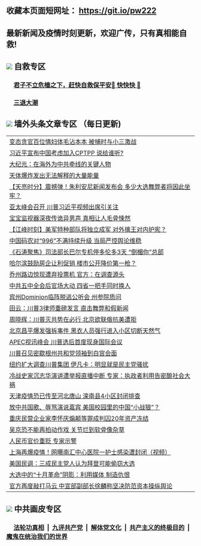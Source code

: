 ## 收藏本页面短网址： https://git.io/pw222
## 最新新闻及疫情时刻更新，欢迎广传，只有真相能自救! 



## <img src="https://img.icons8.com/cute-clipart/2x/circled-right.png">  自救专区

 ### &nbsp;&nbsp;&nbsp;&nbsp; [君子不立危樯之下，赶快自救保平安🍎 快快快 📩](https://github.com/pwgy/td/blob/master/README.md)
 
 ### &nbsp;&nbsp;&nbsp;&nbsp; [三退大潮](https://is.gd/fCPoKo) 
 
## <img src="https://img.icons8.com/cute-clipart/2x/circled-right.png"> 墙外头条文章专区 （每日更新)

<Table>
<tr><td colspan="2" align="left"><a href="https://oowzzjrd.xhuyd.press/?name=c1247545&key=encdeuyadochlaxz&from=pw2">变态贪官百位情妇体毛沾本本 被捕时与小三激战</a></td></tr>
<tr><td colspan="2" align="left"><a href="https://oowzzjrd.xhuyd.press/?name=c1247582&key=encdeuyadochlaxz&from=pw2">习近平宣布中国考虑加入CPTPP 说给谁听?</a></td></tr>
<tr><td colspan="2" align="left"><a href="https://oowzzjrd.xhuyd.press/?name=c1247609&key=encdeuyadochlaxz&from=pw2">大纪元：在海外为中共牵线的关键人物</a></td></tr>
<tr><td colspan="2" align="left"><a href="https://oowzzjrd.xhuyd.press/?name=c1247578&key=encdeuyadochlaxz&from=pw2">天体爆炸发出无法解释的大量能量</a></td></tr>
<tr><td colspan="2" align="left"><a href="https://oowzzjrd.xhuyd.press/?name=c1247533&key=encdeuyadochlaxz&from=pw2">【天亮时分】震撼弹！朱利安尼新闻发布会 多少大选舞弊者将因此坐牢？</a></td></tr>
<tr><td colspan="2" align="left"><a href="https://oowzzjrd.xhuyd.press/?name=c1247532&key=encdeuyadochlaxz&from=pw2">亚太峰会召开 川普习近平视频出席引关注</a></td></tr>
<tr><td colspan="2" align="left"><a href="https://oowzzjrd.xhuyd.press/?name=c1247544&key=encdeuyadochlaxz&from=pw2">宝宝监视器深夜传诡异男声 真相让人毛骨悚然</a></td></tr>
<tr><td colspan="2" align="left"><a href="https://oowzzjrd.xhuyd.press/?name=c1247534&key=encdeuyadochlaxz&from=pw2">【江峰时刻】美军特种部队将独立成军 对外擒王对内护宪？</a></td></tr>
<tr><td colspan="2" align="left"><a href="https://oowzzjrd.xhuyd.press/?name=c1247553&key=encdeuyadochlaxz&from=pw2">中国码农对“996”不满持续升级 当局严控舆论维稳</a></td></tr>
<tr><td colspan="2" align="left"><a href="https://oowzzjrd.xhuyd.press/?name=c1247535&key=encdeuyadochlaxz&from=pw2">《石涛聚焦》司法部长巴尔专机停多伦多3天 “倒楣你”总部</a></td></tr>
<tr><td colspan="2" align="left"><a href="https://oowzzjrd.xhuyd.press/?name=c1247604&key=encdeuyadochlaxz&from=pw2">哈尔滨鼓励房企让利促销 楼市公开降价第一枪？</a></td></tr>
<tr><td colspan="2" align="left"><a href="https://oowzzjrd.xhuyd.press/?name=c1247608&key=encdeuyadochlaxz&from=pw2">乔州路边惊现遭弃投票机 官方：在调查源头</a></td></tr>
<tr><td colspan="2" align="left"><a href="https://oowzzjrd.xhuyd.press/?name=c1247580&key=encdeuyadochlaxz&from=pw2">中共五中全会后官场大动 四省一把手同时换人</a></td></tr>
<tr><td colspan="2" align="left"><a href="https://oowzzjrd.xhuyd.press/?name=c1247607&key=encdeuyadochlaxz&from=pw2">宾州Dominion临阵脱逃公听会 州参院质问</a></td></tr>
<tr><td colspan="2" align="left"><a href="https://oowzzjrd.xhuyd.press/?name=c1247524&key=encdeuyadochlaxz&from=pw2">田云：川普3律师重磅发言 直击舞弊和假新闻</a></td></tr>
<tr><td colspan="2" align="left"><a href="https://oowzzjrd.xhuyd.press/?name=c1247584&key=encdeuyadochlaxz&from=pw2">周晓辉：川普灭共势在必行 北京欲联俄抗美遭拒</a></td></tr>
<tr><td colspan="2" align="left"><a href="https://oowzzjrd.xhuyd.press/?name=c1247581&key=encdeuyadochlaxz&from=pw2">北京昌平爆发强拆事件 黑衣人员强行进入小区切断天然气</a></td></tr>
<tr><td colspan="2" align="left"><a href="https://oowzzjrd.xhuyd.press/?name=c1247567&key=encdeuyadochlaxz&from=pw2">APEC视讯峰会 川普选后首度现身国际会议</a></td></tr>
<tr><td colspan="2" align="left"><a href="https://oowzzjrd.xhuyd.press/?name=c1247605&key=encdeuyadochlaxz&from=pw2">川普召见密歇根州共和党领袖到白宫会面</a></td></tr>
<tr><td colspan="2" align="left"><a href="https://oowzzjrd.xhuyd.press/?name=c1247551&key=encdeuyadochlaxz&from=pw2">纽约扩大调查川普集团 伊凡卡：明显就是民主党骚扰</a></td></tr>
<tr><td colspan="2" align="left"><a href="https://oowzzjrd.xhuyd.press/?name=c1247563&key=encdeuyadochlaxz&from=pw2">冷战史家沉志华演讲遭举报直播中断 专家：执政者利用告密酿社会大祸</a></td></tr>
<tr><td colspan="2" align="left"><a href="https://oowzzjrd.xhuyd.press/?name=c1247579&key=encdeuyadochlaxz&from=pw2">天津疫情恐已传至河北唐山 滦南县4小区封闭排查</a></td></tr>
<tr><td colspan="2" align="left"><a href="https://oowzzjrd.xhuyd.press/?name=c1247546&key=encdeuyadochlaxz&from=pw2">放中共国歌、辱骂演说嘉宾 美国校园里的中国“小战狼”？</a></td></tr>
<tr><td colspan="2" align="left"><a href="https://oowzzjrd.xhuyd.press/?name=c1247552&key=encdeuyadochlaxz&from=pw2">重庆民营企业家李怀庆煽颠等罪成判囚20年资产冻结</a></td></tr>
<tr><td colspan="2" align="left"><a href="https://oowzzjrd.xhuyd.press/?name=c1247571&key=encdeuyadochlaxz&from=pw2">吴京恐不能再拍动作戏 关节烂到软骨像杂草</a></td></tr>
<tr><td colspan="2" align="left"><a href="https://oowzzjrd.xhuyd.press/?name=c1247573&key=encdeuyadochlaxz&from=pw2">人民币官价重贬 专家示警</a></td></tr>
<tr><td colspan="2" align="left"><a href="https://oowzzjrd.xhuyd.press/?name=c1247585&key=encdeuyadochlaxz&from=pw2">上海再爆疫情！网曝南汇中心医院一护士感染遭封闭（视频）</a></td></tr>
<tr><td colspan="2" align="left"><a href="https://oowzzjrd.xhuyd.press/?name=c1247606&key=encdeuyadochlaxz&from=pw2">美国民调：三成民主党人认为拜登可能偷窃大选</a></td></tr>
<tr><td colspan="2" align="left"><a href="https://oowzzjrd.xhuyd.press/?name=c1247556&key=encdeuyadochlaxz&from=pw2">大选中的“十月革命”阴影：利用媒体 制造仇恨</a></td></tr>
<tr><td colspan="2" align="left"><a href="https://oowzzjrd.xhuyd.press/?name=c1247564&key=encdeuyadochlaxz&from=pw2">官方再度敲打马云 中宣部副部长徐麟称坚决防范资本操纵舆论</a></td></tr>

 </Table>

## <img src="https://img.icons8.com/cute-clipart/2x/circled-right.png"> 中共画皮专区


 ### &nbsp;&nbsp;&nbsp;&nbsp; [法轮功真相](https://github.com/begood0513/basic/blob/master/README.md) &nbsp;|&nbsp; [九评共产党](https://github.com/begood0513/9ping.md/blob/master/README.md) &nbsp;|&nbsp; [解体党文化](https://github.com/begood0513/jtdwh.md/blob/master/README.md)   &nbsp;|&nbsp; [共产主义的终极目的](https://github.com/begood0513/gczydzjmd.md/blob/master/README.md) &nbsp;|&nbsp; [魔鬼在统治我们的世界](https://github.com/begood0513/gczydzjmd.md/blob/master/README.md) 

